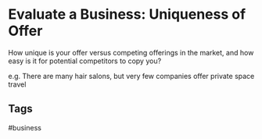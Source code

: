 # Evaluate a Business: Uniqueness of Offer

How unique is your offer versus competing offerings in the market, and how easy is it for potential competitors to copy you?  

e.g. There are many hair salons, but very few companies offer private space travel  

## Tags
#business
